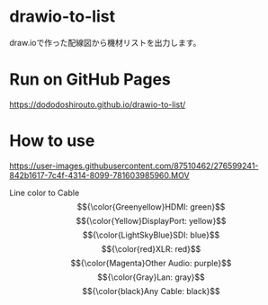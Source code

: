 # drawio-to-list
draw.ioで作った配線図から機材リストを出力します。

# Run on GitHub Pages
https://dododoshirouto.github.io/drawio-to-list/

# How to use
https://user-images.githubusercontent.com/87510462/276599241-842b1617-7c4f-4314-8099-781603985960.MOV

Line color to Cable
$${\color{Greenyellow}HDMI: green}$$
$${\color{Yellow}DisplayPort: yellow}$$
$${\color{LightSkyBlue}SDI: blue}$$
$${\color{red}XLR: red}$$
$${\color{Magenta}Other Audio: purple}$$
$${\color{Gray}Lan: gray}$$
$${\color{black}Any Cable: black}$$
